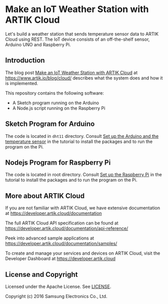 # Make an IoT Weather Station with ARTIK Cloud

Let's build a weather station that sends temperature sensor data to ARTIK Cloud using REST. The IoT device consists of an off-the-shelf sensor, Arduino UNO and Raspberry Pi.

Introduction
-------------

The blog post [Make an IoT Weather Station with ARTIK Cloud](https://www.artik.io/blog/2016/08/make-iot-weather-station-artik-cloud/) at https://www.artik.io/blog/cloud/ describes what the system does and how it is implemented.

This repository contains the following software:

 - A Sketch program running on the Arduino
 - A Node.js script running on the Raspberry Pi

Sketch Program for Arduino
-------------

The code is located in `dht11` directory. Consult [Set up the Arduino and the temperature sensor](https://www.artik.io/blog/2016/08/make-iot-weather-station-artik-cloud/#arduino) in the tutorial to install the packages and to run the program on the Pi.

Nodejs Program for Raspberry Pi
-------------

The code is located in root directory. Consult [Set up the Raspberry Pi](https://www.artik.io/blog/2016/08/make-iot-weather-station-artik-cloud/#raspberrypi) in the tutorial to install the packages and to run the program on the Pi.

More about ARTIK Cloud
---------------

If you are not familiar with ARTIK Cloud, we have extensive documentation at https://developer.artik.cloud/documentation

The full ARTIK Cloud API specification can be found at https://developer.artik.cloud/documentation/api-reference/

Peek into advanced sample applications at https://developer.artik.cloud/documentation/samples/

To create and manage your services and devices on ARTIK Cloud, visit the Developer Dashboard at https://developer.artik.cloud

License and Copyright
---------------------

Licensed under the Apache License. See [LICENSE](https://github.com/artikcloud/sample-iot-weatherstation/blob/master/LICENSE).

Copyright (c) 2016 Samsung Electronics Co., Ltd.

